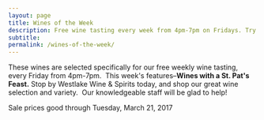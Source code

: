 ```yaml
---
layout: page
title: Wines of the Week
description: Free wine tasting every week from 4pm-7pm on Fridays. Try four different wines every week and find your next favorite bottle.
subtitle:
permalink: /wines-of-the-week/
---
```



These wines are selected specifically for our free weekly wine tasting, every Friday from 4pm-7pm. &nbsp;This week's features–**Wines with a St. Pat's Feast.**&nbsp;Stop by Westlake Wine & Spirits today, and shop our great wine selection and variety. &nbsp;Our knowledgeable staff will be glad to help!

Sale prices good through Tuesday, March 21, 2017

&nbsp;